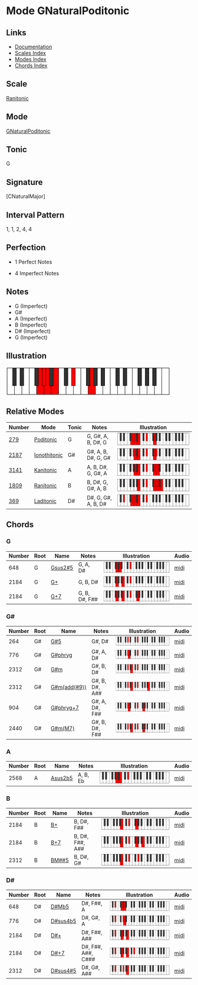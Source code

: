 # Mode GNaturalPoditonic

## Links

- [Documentation](index.md)
- [Scales Index](Scales.md)
- [Modes Index](Modes.md)
- [Chords Index](Chords.md)

## Scale

[Ranitonic](ScaleRanitonic.md)

## Mode

[GNaturalPoditonic](ModeGNaturalPoditonic.md)

## Tonic

G

## Signature

[CNaturalMajor]

## Interval Pattern

1, 1, 2, 4, 4

## Perfection

 - 1 Perfect Notes

 - 4 Imperfect Notes

## Notes

- G (Imperfect)
- G#
- A (Imperfect)
- B (Imperfect)
- D# (Imperfect)
- G (Imperfect)

## Illustration

![GNaturalPoditonic](ModeGNaturalPoditonic.png)

## Relative Modes

| Number | Mode | Tonic | Notes | Illustration |
|--------|------|-------|-------|--------------|
| [279](https://ianring.com/musictheory/scales/279) | [Poditonic](ModePoditonic.md) | G | G, G#, A, B, D#, G | ![GNaturalPoditonic](ModeGNaturalPoditonic.png) |
| [2187](https://ianring.com/musictheory/scales/2187) | [Ionothitonic](ModeIonothitonic.md) | G# | G#, A, B, D#, G, G# | ![GSharpIonothitonic](ModeGSharpIonothitonic.png) |
| [3141](https://ianring.com/musictheory/scales/3141) | [Kanitonic](ModeKanitonic.md) | A | A, B, D#, G, G#, A | ![ANaturalKanitonic](ModeANaturalKanitonic.png) |
| [1809](https://ianring.com/musictheory/scales/1809) | [Ranitonic](ModeRanitonic.md) | B | B, D#, G, G#, A, B | ![BNaturalRanitonic](ModeBNaturalRanitonic.png) |
| [369](https://ianring.com/musictheory/scales/369) | [Laditonic](ModeLaditonic.md) | D# | D#, G, G#, A, B, D# | ![DSharpLaditonic](ModeDSharpLaditonic.png) |

## Chords

### G

| Number | Root | Name | Notes | Illustration | Audio |
|--------|------|------|-------|--------------|-------|
| 648 | G | [Gsus2#5](ChordGNaturalSuspendedSecondSharpFifth.md) | G, A, D# | ![Gsus2#5](ChordGNaturalSuspendedSecondSharpFifthRootPosition.png) | [midi](ChordGNaturalSuspendedSecondSharpFifthRootPosition.mid) |
| 2184 | G | [G+](ChordGNaturalAugmented.md) | G, B, D# | ![G+](ChordGNaturalAugmentedRootPosition.png) | [midi](ChordGNaturalAugmentedRootPosition.mid) |
| 2184 | G | [G+7](ChordGNaturalAugmentedAugmentedSeventh.md) | G, B, D#, F## | ![G+7](ChordGNaturalAugmentedAugmentedSeventhRootPosition.png) | [midi](ChordGNaturalAugmentedAugmentedSeventhRootPosition.mid) |

### G#

| Number | Root | Name | Notes | Illustration | Audio |
|--------|------|------|-------|--------------|-------|
| 264 | G# | [G#5](ChordGSharpPowerChord.md) | G#, D# | ![G#5](ChordGSharpPowerChordRootPosition.png) | [midi](ChordGSharpPowerChordRootPosition.mid) |
| 776 | G# | [G#phryg](ChordGSharpPhrygian.md) | G#, A, D# | ![G#phryg](ChordGSharpPhrygianRootPosition.png) | [midi](ChordGSharpPhrygianRootPosition.mid) |
| 2312 | G# | [G#m](ChordGSharpMinor.md) | G#, B, D# | ![G#m](ChordGSharpMinorRootPosition.png) | [midi](ChordGSharpMinorRootPosition.mid) |
| 2312 | G# | [G#m(add(#9))](ChordGSharpMinorAddSharpNinth.md) | G#, B, D#, A## | ![G#m(add(#9))](ChordGSharpMinorAddSharpNinthRootPosition.png) | [midi](ChordGSharpMinorAddSharpNinthRootPosition.mid) |
| 904 | G# | [G#phryg+7](ChordGSharpPhrygianAddSeventh.md) | G#, A, D#, F## | ![G#phryg+7](ChordGSharpPhrygianAddSeventhRootPosition.png) | [midi](ChordGSharpPhrygianAddSeventhRootPosition.mid) |
| 2440 | G# | [G#m(M7)](ChordGSharpMinorMajorSeventh.md) | G#, B, D#, F## | ![G#m(M7)](ChordGSharpMinorMajorSeventhRootPosition.png) | [midi](ChordGSharpMinorMajorSeventhRootPosition.mid) |

### A

| Number | Root | Name | Notes | Illustration | Audio |
|--------|------|------|-------|--------------|-------|
| 2568 | A | [Asus2b5](ChordANaturalSuspendedSecondFlatFifth.md) | A, B, Eb | ![Asus2b5](ChordANaturalSuspendedSecondFlatFifthRootPosition.png) | [midi](ChordANaturalSuspendedSecondFlatFifthRootPosition.mid) |

### B

| Number | Root | Name | Notes | Illustration | Audio |
|--------|------|------|-------|--------------|-------|
| 2184 | B | [B+](ChordBNaturalAugmented.md) | B, D#, F## | ![B+](ChordBNaturalAugmentedRootPosition.png) | [midi](ChordBNaturalAugmentedRootPosition.mid) |
| 2184 | B | [B+7](ChordBNaturalAugmentedAugmentedSeventh.md) | B, D#, F##, A## | ![B+7](ChordBNaturalAugmentedAugmentedSeventhRootPosition.png) | [midi](ChordBNaturalAugmentedAugmentedSeventhRootPosition.mid) |
| 2312 | B | [BM##5](ChordBNaturalMajorDoubleSharpFifth.md) | B, D#, G# | ![BM##5](ChordBNaturalMajorDoubleSharpFifthRootPosition.png) | [midi](ChordBNaturalMajorDoubleSharpFifthRootPosition.mid) |

### D#

| Number | Root | Name | Notes | Illustration | Audio |
|--------|------|------|-------|--------------|-------|
| 648 | D# | [D#Mb5](ChordDSharpMajorFlatFifth.md) | D#, F##, A | ![D#Mb5](ChordDSharpMajorFlatFifthRootPosition.png) | [midi](ChordDSharpMajorFlatFifthRootPosition.mid) |
| 776 | D# | [D#sus4b5](ChordDSharpSuspendedFourthFlatFifth.md) | D#, G#, A | ![D#sus4b5](ChordDSharpSuspendedFourthFlatFifthRootPosition.png) | [midi](ChordDSharpSuspendedFourthFlatFifthRootPosition.mid) |
| 2184 | D# | [D#+](ChordDSharpAugmented.md) | D#, F##, A## | ![D#+](ChordDSharpAugmentedRootPosition.png) | [midi](ChordDSharpAugmentedRootPosition.mid) |
| 2184 | D# | [D#+7](ChordDSharpAugmentedAugmentedSeventh.md) | D#, F##, A##, C### | ![D#+7](ChordDSharpAugmentedAugmentedSeventhRootPosition.png) | [midi](ChordDSharpAugmentedAugmentedSeventhRootPosition.mid) |
| 2312 | D# | [D#sus4#5](ChordDSharpSuspendedFourthSharpFifth.md) | D#, G#, A## | ![D#sus4#5](ChordDSharpSuspendedFourthSharpFifthRootPosition.png) | [midi](ChordDSharpSuspendedFourthSharpFifthRootPosition.mid) |

